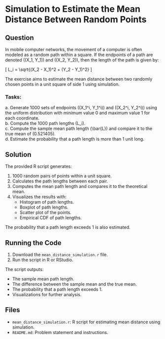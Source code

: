 
# Simulation to Estimate the Mean Distance Between Random Points

## Question

In mobile computer networks, the movement of a computer is often modeled as a random path within a square. If the endpoints of a path are denoted \((X_1, Y_1)\) and \((X_2, Y_2)\), then the length of the path is given by:

\[
L_i = \sqrt{(X_2 - X_1)^2 + (Y_2 - Y_1)^2}
\]

The exercise aims to estimate the mean distance between two randomly chosen points in a unit square of side 1 using simulation.

### Tasks:
a. Generate 1000 sets of endpoints \((X_1^i, Y_1^i)\) and \((X_2^i, Y_2^i)\) using the uniform distribution with minimum value 0 and maximum value 1 for each coordinate.  
b. Compute the 1000 path lengths \(L_i\).  
c. Compute the sample mean path length \(\bar{L}\) and compare it to the true mean of \(0.521405\).  
d. Estimate the probability that a path length is more than 1 unit long.

## Solution

The provided R script generates:
1. 1000 random pairs of points within a unit square.
2. Calculates the path lengths between each pair.
3. Computes the mean path length and compares it to the theoretical mean.
4. Visualizes the results with:
   - Histogram of path lengths.
   - Boxplot of path lengths.
   - Scatter plot of the points.
   - Empirical CDF of path lengths.

The probability that a path length exceeds 1 is also estimated.

## Running the Code

1. Download the `mean_distance_simulation.r` file.
2. Run the script in R or RStudio.

The script outputs:
- The sample mean path length.
- The difference between the sample mean and the true mean.
- The probability that a path length exceeds 1.
- Visualizations for further analysis.

## Files

- `mean_distance_simulation.r`: R script for estimating mean distance using simulation.
- `README.md`: Problem statement and instructions.

